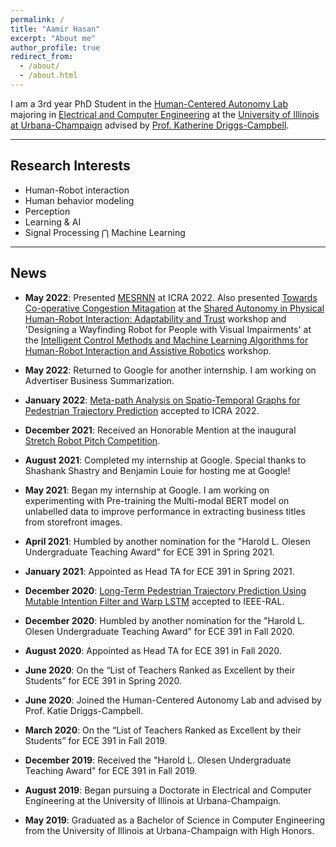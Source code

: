 ```yaml
---
permalink: /
title: "Aamir Hasan"
excerpt: "About me"
author_profile: true
redirect_from: 
  - /about/
  - /about.html
---
```


I am a 3rd year PhD Student in the [Human-Centered Autonomy Lab](https://publish.illinois.edu/humancenteredautonomy/) majoring in [Electrical and Computer Engineering](https://ece.illinois.edu) at the [University of Illinois at Urbana-Champaign](https://illinois.edu) advised by [Prof. Katherine Driggs-Campbell](https://krdc.web.illinois.edu).

---

## Research Interests

* Human-Robot interaction
* Human behavior modeling
* Perception
* Learning & AI
* Signal Processing $\bigcap$ Machine Learning

---

## News

* **May 2022**: Presented [MESRNN](https://sites.google.com/illinois.edu/mesrnn/home) at ICRA 2022.
Also presented [Towards Co-operative Congestion Mitagation](https://drive.google.com/file/d/13wpvYcykGUOH2lC5FTahQVyxpTVA1U6n/view) at the [Shared Autonomy in Physical Human-Robot Interaction: Adaptability and Trust](https://sites.google.com/view/saphri-icra2022/home) workshop and 'Designing a Wayfinding Robot for People with Visual Impairments' at the [Intelligent Control Methods and Machine Learning Algorithms for Human-Robot Interaction and Assistive Robotics](https://sites.google.com/ualberta.ca/2022workshop-ai-for-hri-cr-ar) workshop.

* **May 2022**: Returned to Google for another internship. I am working on
Advertiser Business Summarization.

* **January 2022**: [Meta-path Analysis on Spatio-Temporal Graphs for Pedestrian Trajectory Prediction](https://sites.google.com/illinois.edu/mesrnn/home) accepted to ICRA 2022.

* **December 2021**: Received an Honorable Mention at the inaugural [Stretch Robot Pitch Competition](https://techsage.gatech.edu/stretch-robot-pitch-competition).

* **August 2021**: Completed my internship at Google. Special thanks to Shashank Shastry and Benjamin Louie for hosting me at Google!

* **May 2021**: Began my internship at Google. I am working on experimenting with Pre-training the Multi-modal BERT model on unlabelled data to improve performance in extracting business titles from storefront images.

* **April 2021**: Humbled by another nomination for the "Harold L. Olesen Undergraduate Teaching Award" for ECE 391 in Spring 2021.

* **January 2021**: Appointed as Head TA for ECE 391 in Spring 2021.

* **December 2020**: [Long-Term Pedestrian Trajectory Prediction Using Mutable Intention Filter and Warp LSTM](https://ieeexplore.ieee.org/document/9309334) accepted to IEEE-RAL.

* **December 2020**: Humbled by another nomination for the "Harold L. Olesen Undergraduate Teaching Award" for ECE 391 in Fall 2020.

* **August 2020**: Appointed as Head TA for ECE 391 in Fall 2020.

* **June 2020**: On the “List of Teachers Ranked as Excellent by their Students” for ECE 391 in Spring 2020.

* **June 2020**: Joined the Human-Centered Autonomy Lab and advised by Prof. Katie Driggs-Campbell.

* **March 2020**: On the “List of Teachers Ranked as Excellent by their Students” for ECE 391 in Fall 2019.

* **December 2019**: Received the "Harold L. Olesen Undergraduate Teaching Award" for ECE 391 in Fall 2019.

* **August 2019**: Began pursuing a Doctorate in Electrical and Computer Engineering at the University of Illinois at Urbana-Champaign.

* **May 2019**: Graduated as a Bachelor of Science in Computer Engineering from the University of Illinois at Urbana-Champaign with High Honors.
